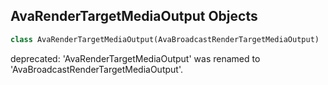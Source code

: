 ## AvaRenderTargetMediaOutput Objects

```python
class AvaRenderTargetMediaOutput(AvaBroadcastRenderTargetMediaOutput)
```

deprecated: 'AvaRenderTargetMediaOutput' was renamed to 'AvaBroadcastRenderTargetMediaOutput'.

<a id="unreal.AvaGameViewportMediaCapture"></a>